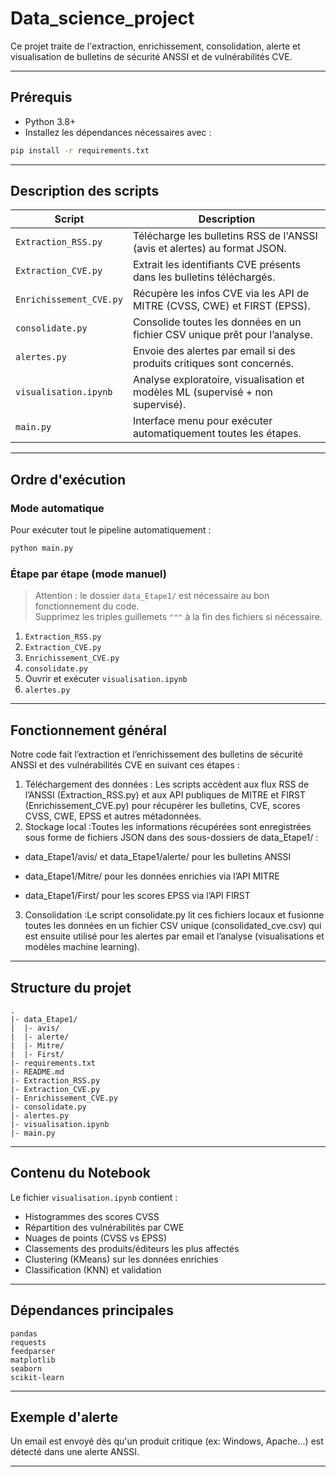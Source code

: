
# Data_science_project

Ce projet traite de l'extraction, enrichissement, consolidation, alerte et visualisation de bulletins de sécurité ANSSI et de vulnérabilités CVE.

---

## Prérequis

- Python 3.8+
- Installez les dépendances nécessaires avec :

```bash
pip install -r requirements.txt
```

---

## Description des scripts

| Script                    | Description                                                                 |
|---------------------------|-----------------------------------------------------------------------------|
| `Extraction_RSS.py`       | Télécharge les bulletins RSS de l'ANSSI (avis et alertes) au format JSON.   |
| `Extraction_CVE.py`       | Extrait les identifiants CVE présents dans les bulletins téléchargés.       |
| `Enrichissement_CVE.py`   | Récupère les infos CVE via les API de MITRE (CVSS, CWE) et FIRST (EPSS).    |
| `consolidate.py`          | Consolide toutes les données en un fichier CSV unique prêt pour l’analyse. |
| `alertes.py`              | Envoie des alertes par email si des produits critiques sont concernés.     |
| `visualisation.ipynb`     | Analyse exploratoire, visualisation et modèles ML (supervisé + non supervisé).        |
| `main.py`                 | Interface menu pour exécuter automatiquement toutes les étapes.             |

---

## Ordre d'exécution

### Mode automatique
Pour exécuter tout le pipeline automatiquement :

```bash
python main.py
```

### Étape par étape (mode manuel)

> Attention : le dossier `data_Etape1/` est nécessaire au bon fonctionnement du code.  
> Supprimez les triples guillemets `"""` à la fin des fichiers si nécessaire.

1. `Extraction_RSS.py`
2. `Extraction_CVE.py`
3. `Enrichissement_CVE.py`
4. `consolidate.py`
5. Ouvrir et exécuter `visualisation.ipynb`
6. `alertes.py`

---
## Fonctionnement général
Notre code fait l’extraction et l’enrichissement des bulletins de sécurité ANSSI et des vulnérabilités CVE en suivant ces étapes :
1. Téléchargement des données : Les scripts accèdent aux flux RSS de l’ANSSI (Extraction_RSS.py) et aux API publiques de MITRE et FIRST (Enrichissement_CVE.py) pour récupérer les bulletins, CVE, scores CVSS, CWE, EPSS et autres métadonnées.
2. Stockage local :Toutes les informations récupérées sont enregistrées sous forme de fichiers JSON dans des sous-dossiers de data_Etape1/ :

- data_Etape1/avis/ et data_Etape1/alerte/ pour les bulletins ANSSI

- data_Etape1/Mitre/ pour les données enrichies via l’API MITRE

- data_Etape1/First/ pour les scores EPSS via l’API FIRST

3. Consolidation :Le script consolidate.py lit ces fichiers locaux et fusionne toutes les données en un fichier CSV unique (consolidated_cve.csv) qui est ensuite utilisé pour les alertes par email et l’analyse (visualisations et modèles machine learning).
---
## Structure du projet

```
.
|- data_Etape1/
|  |- avis/
|  |- alerte/
|  |- Mitre/
|  |- First/
|- requirements.txt
|- README.md
|- Extraction_RSS.py
|- Extraction_CVE.py
|- Enrichissement_CVE.py
|- consolidate.py
|- alertes.py
|- visualisation.ipynb
|- main.py
```

---

## Contenu du Notebook

Le fichier `visualisation.ipynb` contient :

- Histogrammes des scores CVSS
- Répartition des vulnérabilités par CWE
- Nuages de points (CVSS vs EPSS)
- Classements des produits/éditeurs les plus affectés
- Clustering (KMeans) sur les données enrichies
- Classification (KNN) et validation

---

## Dépendances principales

```
pandas
requests
feedparser
matplotlib
seaborn
scikit-learn
```

---

## Exemple d'alerte

Un email est envoyé dès qu'un produit critique (ex: Windows, Apache...) est détecté dans une alerte ANSSI.

---

